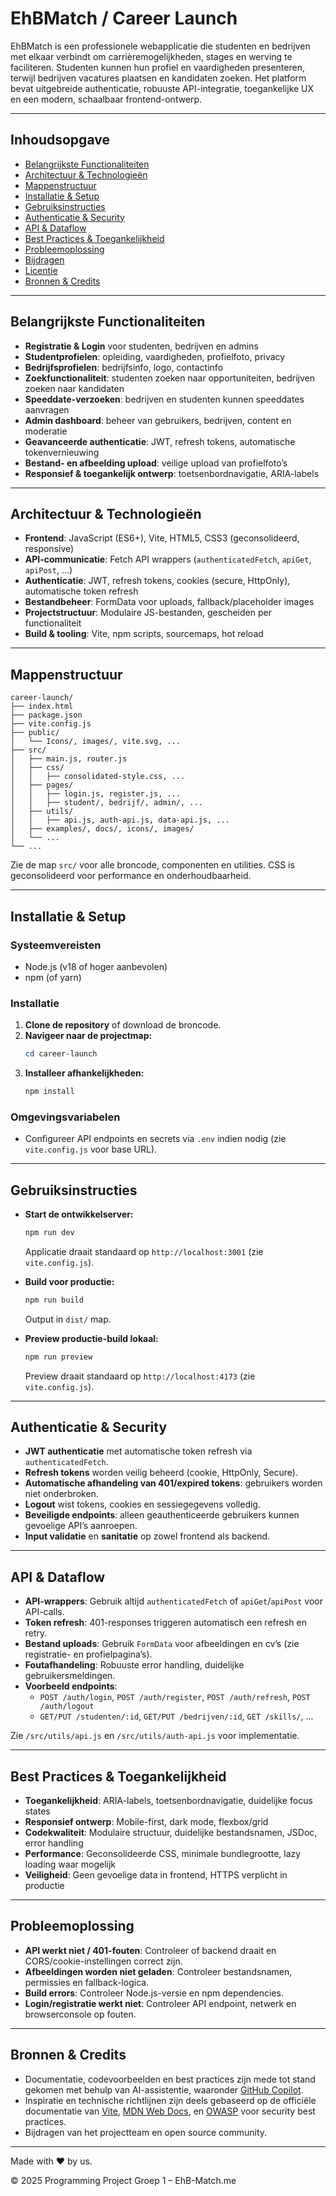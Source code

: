 # EhBMatch / Career Launch

EhBMatch is een professionele webapplicatie die studenten en bedrijven met elkaar verbindt om carrièremogelijkheden, stages en werving te faciliteren. Studenten kunnen hun profiel en vaardigheden presenteren, terwijl bedrijven vacatures plaatsen en kandidaten zoeken. Het platform bevat uitgebreide authenticatie, robuuste API-integratie, toegankelijke UX en een modern, schaalbaar frontend-ontwerp.

---

## Inhoudsopgave

- [Belangrijkste Functionaliteiten](#belangrijkste-functionaliteiten)
- [Architectuur & Technologieën](#architectuur--technologieën)
- [Mappenstructuur](#mappenstructuur)
- [Installatie & Setup](#installatie--setup)
- [Gebruiksinstructies](#gebruiksinstructies)
- [Authenticatie & Security](#authenticatie--security)
- [API & Dataflow](#api--dataflow)
- [Best Practices & Toegankelijkheid](#best-practices--toegankelijkheid)
- [Probleemoplossing](#probleemoplossing)
- [Bijdragen](#bijdragen)
- [Licentie](#licentie)
- [Bronnen & Credits](#bronnen--credits)

---

## Belangrijkste Functionaliteiten

- **Registratie & Login** voor studenten, bedrijven en admins
- **Studentprofielen**: opleiding, vaardigheden, profielfoto, privacy
- **Bedrijfsprofielen**: bedrijfsinfo, logo, contactinfo
- **Zoekfunctionaliteit**: studenten zoeken naar opportuniteiten, bedrijven zoeken naar kandidaten
- **Speeddate-verzoeken**: bedrijven en studenten kunnen speeddates aanvragen
- **Admin dashboard**: beheer van gebruikers, bedrijven, content en moderatie
- **Geavanceerde authenticatie**: JWT, refresh tokens, automatische tokenvernieuwing
- **Bestand- en afbeelding upload**: veilige upload van profielfoto’s
- **Responsief & toegankelijk ontwerp**: toetsenbordnavigatie, ARIA-labels

---

## Architectuur & Technologieën

- **Frontend**: JavaScript (ES6+), Vite, HTML5, CSS3 (geconsolideerd, responsive)
- **API-communicatie**: Fetch API wrappers (`authenticatedFetch`, `apiGet`, `apiPost`, ...)
- **Authenticatie**: JWT, refresh tokens, cookies (secure, HttpOnly), automatische token refresh
- **Bestandbeheer**: FormData voor uploads, fallback/placeholder images
- **Projectstructuur**: Modulaire JS-bestanden, gescheiden per functionaliteit
- **Build & tooling**: Vite, npm scripts, sourcemaps, hot reload

---

## Mappenstructuur

```
career-launch/
├── index.html
├── package.json
├── vite.config.js
├── public/
│   └── Icons/, images/, vite.svg, ...
├── src/
│   ├── main.js, router.js
│   ├── css/
│   │   ├── consolidated-style.css, ...
│   ├── pages/
│   │   ├── login.js, register.js, ...
│   │   ├── student/, bedrijf/, admin/, ...
│   ├── utils/
│   │   ├── api.js, auth-api.js, data-api.js, ...
│   ├── examples/, docs/, icons/, images/
│   └── ...
└── ...
```

Zie de map `src/` voor alle broncode, componenten en utilities. CSS is geconsolideerd voor performance en onderhoudbaarheid.

---

## Installatie & Setup

### Systeemvereisten
- Node.js (v18 of hoger aanbevolen)
- npm (of yarn)

### Installatie
1. **Clone de repository** of download de broncode.
2. **Navigeer naar de projectmap:**
   ```powershell
   cd career-launch
   ```
3. **Installeer afhankelijkheden:**
   ```powershell
   npm install
   ```

### Omgevingsvariabelen
- Configureer API endpoints en secrets via `.env` indien nodig (zie `vite.config.js` voor base URL).

---

## Gebruiksinstructies

- **Start de ontwikkelserver:**
  ```powershell
  npm run dev
  ```
  Applicatie draait standaard op `http://localhost:3001` (zie `vite.config.js`).

- **Build voor productie:**
  ```powershell
  npm run build
  ```
  Output in `dist/` map.

- **Preview productie-build lokaal:**
  ```powershell
  npm run preview
  ```
  Preview draait standaard op `http://localhost:4173` (zie `vite.config.js`).

---

## Authenticatie & Security

- **JWT authenticatie** met automatische token refresh via `authenticatedFetch`.
- **Refresh tokens** worden veilig beheerd (cookie, HttpOnly, Secure).
- **Automatische afhandeling van 401/expired tokens**: gebruikers worden niet onderbroken.
- **Logout** wist tokens, cookies en sessiegegevens volledig.
- **Beveiligde endpoints**: alleen geauthenticeerde gebruikers kunnen gevoelige API’s aanroepen.
- **Input validatie** en **sanitatie** op zowel frontend als backend.

---

## API & Dataflow

- **API-wrappers**: Gebruik altijd `authenticatedFetch` of `apiGet`/`apiPost` voor API-calls.
- **Token refresh**: 401-responses triggeren automatisch een refresh en retry.
- **Bestand uploads**: Gebruik `FormData` voor afbeeldingen en cv’s (zie registratie- en profielpagina’s).
- **Foutafhandeling**: Robuuste error handling, duidelijke gebruikersmeldingen.
- **Voorbeeld endpoints**:
  - `POST /auth/login`, `POST /auth/register`, `POST /auth/refresh`, `POST /auth/logout`
  - `GET/PUT /studenten/:id`, `GET/PUT /bedrijven/:id`, `GET /skills/`, ...

Zie `/src/utils/api.js` en `/src/utils/auth-api.js` voor implementatie.

---

## Best Practices & Toegankelijkheid

- **Toegankelijkheid**: ARIA-labels, toetsenbordnavigatie, duidelijke focus states
- **Responsief ontwerp**: Mobile-first, dark mode, flexbox/grid
- **Codekwaliteit**: Modulaire structuur, duidelijke bestandsnamen, JSDoc, error handling
- **Performance**: Geconsolideerde CSS, minimale bundlegrootte, lazy loading waar mogelijk
- **Veiligheid**: Geen gevoelige data in frontend, HTTPS verplicht in productie

---

## Probleemoplossing

- **API werkt niet / 401-fouten**: Controleer of backend draait en CORS/cookie-instellingen correct zijn.
- **Afbeeldingen worden niet geladen**: Controleer bestandsnamen, permissies en fallback-logica.
- **Build errors**: Controleer Node.js-versie en npm dependencies.
- **Login/registratie werkt niet**: Controleer API endpoint, netwerk en browserconsole op fouten.

---

## Bronnen & Credits

- Documentatie, codevoorbeelden en best practices zijn mede tot stand gekomen met behulp van AI-assistentie, waaronder [GitHub Copilot](https://github.com/features/copilot).
- Inspiratie en technische richtlijnen zijn deels gebaseerd op de officiële documentatie van [Vite](https://vitejs.dev/), [MDN Web Docs](https://developer.mozilla.org/), en [OWASP](https://owasp.org/) voor security best practices.
- Bijdragen van het projectteam en open source community.

---

Made with ❤️ by us.

© 2025 Programming Project Groep 1 – EhB-Match.me